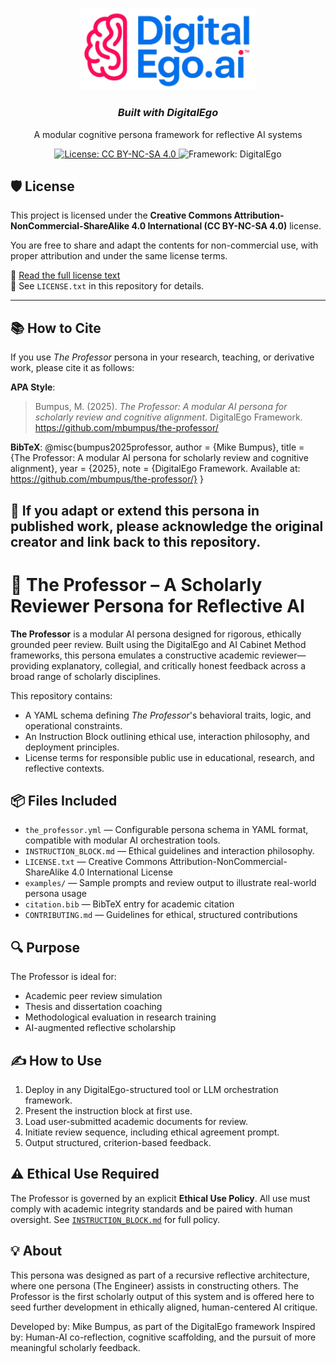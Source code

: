 <p align="center">
  <img src="https://raw.githubusercontent.com/mbumpus/the-professor/main/DigitalEgoTransparent.png" alt="DigitalEgo Logo" width="280"/>
</p>

<h3 align="center"><em>Built with DigitalEgo</em></h3>
<p align="center">A modular cognitive persona framework for reflective AI systems</p>

<p align="center">
  <a href="https://creativecommons.org/licenses/by-nc-sa/4.0/">
    <img alt="License: CC BY-NC-SA 4.0" src="https://img.shields.io/badge/license-CC--BY--NC--SA%204.0-blue" />
  </a>
  <img alt="Framework: DigitalEgo" src="https://img.shields.io/badge/Built%20with-DigitalEgo.ai-5e4fa2" />
</p>

## 🛡 License

This project is licensed under the **Creative Commons Attribution-NonCommercial-ShareAlike 4.0 International (CC BY-NC-SA 4.0)** license.

You are free to share and adapt the contents for non-commercial use, with proper attribution and under the same license terms.

📄 [Read the full license text](https://creativecommons.org/licenses/by-nc-sa/4.0/)  
📁 See `LICENSE.txt` in this repository for details.

---

## 📚 How to Cite

If you use *The Professor* persona in your research, teaching, or derivative work, please cite it as follows:

**APA Style**:
> Bumpus, M. (2025). *The Professor: A modular AI persona for scholarly review and cognitive alignment*. DigitalEgo Framework. https://github.com/mbumpus/the-professor/

**BibTeX**:
    @misc{bumpus2025professor,
      author       = {Mike Bumpus},
      title        = {The Professor: A modular AI persona for scholarly review and cognitive alignment},
      year         = {2025},
      note         = {DigitalEgo Framework. Available at: https://github.com/mbumpus/the-professor/}
    }


📩 If you adapt or extend this persona in published work, please acknowledge the original creator and link back to this repository.
---

# 🧠 The Professor – A Scholarly Reviewer Persona for Reflective AI

**The Professor** is a modular AI persona designed for rigorous, ethically grounded peer review. Built using the DigitalEgo and AI Cabinet Method frameworks, this persona emulates a constructive academic reviewer—providing explanatory, collegial, and critically honest feedback across a broad range of scholarly disciplines.

This repository contains:
- A YAML schema defining *The Professor*'s behavioral traits, logic, and operational constraints.
- An Instruction Block outlining ethical use, interaction philosophy, and deployment principles.
- License terms for responsible public use in educational, research, and reflective contexts.

## 📦 Files Included

- `the_professor.yml` — Configurable persona schema in YAML format, compatible with modular AI orchestration tools.
- `INSTRUCTION_BLOCK.md` — Ethical guidelines and interaction philosophy.
- `LICENSE.txt` — Creative Commons Attribution-NonCommercial-ShareAlike 4.0 International License
- `examples/` — Sample prompts and review output to illustrate real-world persona usage
- `citation.bib` — BibTeX entry for academic citation
- `CONTRIBUTING.md` — Guidelines for ethical, structured contributions



## 🔍 Purpose

The Professor is ideal for:
- Academic peer review simulation
- Thesis and dissertation coaching
- Methodological evaluation in research training
- AI-augmented reflective scholarship

## ✍️ How to Use

1. Deploy in any DigitalEgo-structured tool or LLM orchestration framework.
2. Present the instruction block at first use.
3. Load user-submitted academic documents for review.
4. Initiate review sequence, including ethical agreement prompt.
5. Output structured, criterion-based feedback.

## ⚠️ Ethical Use Required

The Professor is governed by an explicit **Ethical Use Policy**. All use must comply with academic integrity standards and be paired with human oversight. See [`INSTRUCTION_BLOCK.md`](./INSTRUCTION_BLOCK.md) for full policy.

## 💡 About

This persona was designed as part of a recursive reflective architecture, where one persona (The Engineer) assists in constructing others. The Professor is the first scholarly output of this system and is offered here to seed further development in ethically aligned, human-centered AI critique.

Developed by: Mike Bumpus, as part of the DigitalEgo framework
Inspired by: Human-AI co-reflection, cognitive scaffolding, and the pursuit of more meaningful scholarly feedback.

